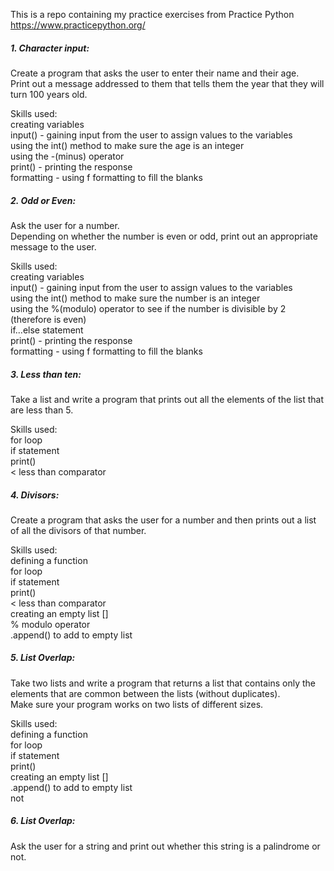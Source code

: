 This is a repo containing my practice exercises from Practice Python  
https://www.practicepython.org/

##### 1. Character input:  

Create a program that asks the user to enter their name and their age.  
Print out a message addressed to them that tells them the year that they will turn 100 years old.  

Skills used:  
creating variables  
input() - gaining input from the user to assign values to the variables  
using the int() method to make sure the age is an integer  
using the -(minus) operator  
print() - printing the response  
formatting - using f formatting to fill the blanks  


##### 2. Odd or Even:  

Ask the user for a number.  
Depending on whether the number is even or odd, print out an appropriate message to the user.  

Skills used:  
creating variables  
input() - gaining input from the user to assign values to the variables  
using the int() method to make sure the number is an integer  
using the %(modulo) operator to see if the number is divisible by 2 (therefore is even)  
if...else statement    
print() - printing the response  
formatting - using f formatting to fill the blanks   


##### 3. Less than ten:  

Take a list and write a program that prints out all the elements of the list that are less than 5.  

Skills used:  
for loop  
if statement  
print()  
< less than comparator  

##### 4. Divisors:  

Create a program that asks the user for a number and then prints out a list of all the divisors of that number.  

Skills used:  
defining a function  
for loop  
if statement  
print()  
< less than comparator  
creating an empty list []  
% modulo operator  
.append() to add to empty list  

##### 5. List Overlap:  

Take two lists and write a program that returns a list that contains only the elements that are common between the lists (without duplicates).  
Make sure your program works on two lists of different sizes.  

Skills used:  
defining a function  
for loop  
if statement  
print()  
creating an empty list []  
.append() to add to empty list  
not  

##### 6. List Overlap:  

Ask the user for a string and print out whether this string is a palindrome or not.  

